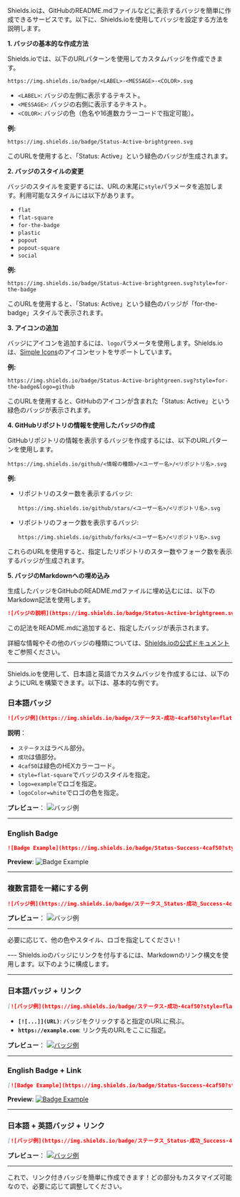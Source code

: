 
Shields.ioは、GitHubのREADME.mdファイルなどに表示するバッジを簡単に作成できるサービスです。以下に、Shields.ioを使用してバッジを設定する方法を説明します。

**1. バッジの基本的な作成方法**

Shields.ioでは、以下のURLパターンを使用してカスタムバッジを作成できます。

```
https://img.shields.io/badge/<LABEL>-<MESSAGE>-<COLOR>.svg
```

- `<LABEL>`: バッジの左側に表示するテキスト。
- `<MESSAGE>`: バッジの右側に表示するテキスト。
- `<COLOR>`: バッジの色（色名や16進数カラーコードで指定可能）。

**例:**

```
https://img.shields.io/badge/Status-Active-brightgreen.svg
```

このURLを使用すると、「Status: Active」という緑色のバッジが生成されます。

**2. バッジのスタイルの変更**

バッジのスタイルを変更するには、URLの末尾に`style`パラメータを追加します。利用可能なスタイルには以下があります。

- `flat`
- `flat-square`
- `for-the-badge`
- `plastic`
- `popout`
- `popout-square`
- `social`

**例:**

```
https://img.shields.io/badge/Status-Active-brightgreen.svg?style=for-the-badge
```

このURLを使用すると、「Status: Active」という緑色のバッジが「for-the-badge」スタイルで表示されます。

**3. アイコンの追加**

バッジにアイコンを追加するには、`logo`パラメータを使用します。Shields.ioは、[Simple Icons](https://simpleicons.org/)のアイコンセットをサポートしています。

**例:**

```
https://img.shields.io/badge/Status-Active-brightgreen.svg?style=for-the-badge&logo=github
```

このURLを使用すると、GitHubのアイコンが含まれた「Status: Active」という緑色のバッジが表示されます。

**4. GitHubリポジトリの情報を使用したバッジの作成**

GitHubリポジトリの情報を表示するバッジを作成するには、以下のURLパターンを使用します。

```
https://img.shields.io/github/<情報の種類>/<ユーザー名>/<リポジトリ名>.svg
```

**例:**

- リポジトリのスター数を表示するバッジ:

  ```
  https://img.shields.io/github/stars/<ユーザー名>/<リポジトリ名>.svg
  ```

- リポジトリのフォーク数を表示するバッジ:

  ```
  https://img.shields.io/github/forks/<ユーザー名>/<リポジトリ名>.svg
  ```

これらのURLを使用すると、指定したリポジトリのスター数やフォーク数を表示するバッジが生成されます。

**5. バッジのMarkdownへの埋め込み**

生成したバッジをGitHubのREADME.mdファイルに埋め込むには、以下のMarkdown記法を使用します。

```markdown
![バッジの説明](https://img.shields.io/badge/Status-Active-brightgreen.svg)
```

この記法をREADME.mdに追加すると、指定したバッジが表示されます。

詳細な情報やその他のバッジの種類については、[Shields.ioの公式ドキュメント](https://shields.io/docs/)をご参照ください。 

---

Shields.ioを使用して、日本語と英語でカスタムバッジを作成するには、以下のようにURLを構築できます。以下は、基本的な例です。

### 日本語バッジ
```markdown
![バッジ例](https://img.shields.io/badge/ステータス-成功-4caf50?style=flat-square&logo=example&logoColor=white)
```
**説明**：
- `ステータス`はラベル部分。
- `成功`は値部分。
- `4caf50`は緑色のHEXカラーコード。
- `style=flat-square`でバッジのスタイルを指定。
- `logo=example`でロゴを指定。
- `logoColor=white`でロゴの色を指定。

**プレビュー**：
![バッジ例](https://img.shields.io/badge/ステータス-成功-4caf50?style=flat-square&logo=example&logoColor=white)

---

### English Badge
```markdown
![Badge Example](https://img.shields.io/badge/Status-Success-4caf50?style=flat-square&logo=example&logoColor=white)
```

**Preview**:
![Badge Example](https://img.shields.io/badge/Status-Success-4caf50?style=flat-square&logo=example&logoColor=white)

---

### 複数言語を一緒にする例
```markdown
![バッジ例](https://img.shields.io/badge/ステータス_Status-成功_Success-4caf50?style=flat-square&logo=example&logoColor=white)
```

**プレビュー**：
![バッジ例](https://img.shields.io/badge/ステータス_Status-成功_Success-4caf50?style=flat-square&logo=example&logoColor=white)

---

必要に応じて、他の色やスタイル、ロゴを指定してください！

ｰｰｰ
Shields.ioのバッジにリンクを付与するには、Markdownのリンク構文を使用します。以下のように構成します。

---

### 日本語バッジ + リンク
```markdown
[![バッジ例](https://img.shields.io/badge/ステータス-成功-4caf50?style=flat-square&logo=example&logoColor=white)](https://example.com)
```

- **`[![...]](URL)`**: バッジをクリックすると指定のURLに飛ぶ。
- **`https://example.com`**: リンク先のURLをここに指定。

**プレビュー**：
[![バッジ例](https://img.shields.io/badge/ステータス-成功-4caf50?style=flat-square&logo=example&logoColor=white)](https://example.com)

---

### English Badge + Link
```markdown
[![Badge Example](https://img.shields.io/badge/Status-Success-4caf50?style=flat-square&logo=example&logoColor=white)](https://example.com)
```

**Preview**:
[![Badge Example](https://img.shields.io/badge/Status-Success-4caf50?style=flat-square&logo=example&logoColor=white)](https://example.com)

---

### 日本語 + 英語バッジ + リンク
```markdown
[![バッジ例](https://img.shields.io/badge/ステータス_Status-成功_Success-4caf50?style=flat-square&logo=example&logoColor=white)](https://example.com)
```

**プレビュー**：
[![バッジ例](https://img.shields.io/badge/ステータス_Status-成功_Success-4caf50?style=flat-square&logo=example&logoColor=white)](https://example.com)

---

これで、リンク付きバッジを簡単に作成できます！どの部分もカスタマイズ可能なので、必要に応じて調整してください。


